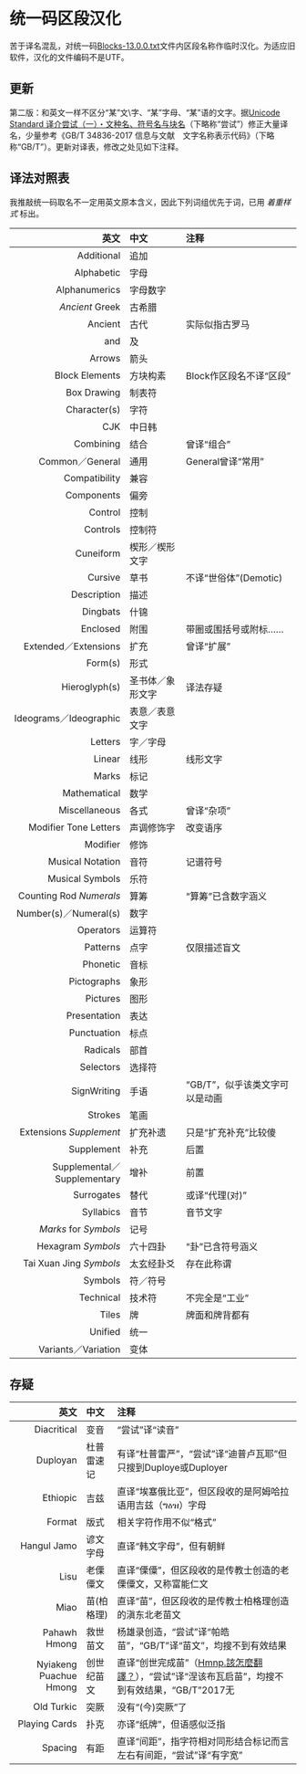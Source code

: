 # 统一码区段汉化
苦于译名混乱，对统一码[Blocks-13.0.0.txt](https://www.unicode.org/Public/UCD/latest/ucd/Blocks.txt)文件内区段名称作临时汉化。为适应旧软件，汉化的文件编码不是UTF。

## 更新
第二版：和英文一样不区分“某”文\字、“某”字母、“某”语的文字。据[Unicode Standard 译介尝试（一）・文种名、符号名与块名](https://zhuanlan.zhihu.com/p/240087278)（下略称“尝试”）修正大量译名，少量参考《GB/T 34836-2017 信息与文献　文字名称表示代码》（下略称“GB/T”）。更新对译表，修改之处见如下注释。

## 译法对照表
我推敲统一码取名不一定用英文原本含义，因此下列词组优先于词，已用 *着重样式* 标出。

|英文|中文|注释|
| -: | :- | :- |
|Additional|追加||
|Alphabetic|字母||
|Alphanumerics|字母数字||
|*Ancient* Greek|古希腊||
|Ancient|古代|实际似指古罗马|
|and|及||
|Arrows|箭头||
|Block Elements|方块构素|Block作区段名不译“区段”|
|Box Drawing|制表符||
|Character(s)|字符||
|CJK|中日韩||
|Combining|结合|曾译“组合”|
|Common／General|通用|General曾译“常用”|
|Compatibility|兼容||
|Components|偏旁||
|Control|控制||
|Controls|控制符||
|Cuneiform|楔形／楔形文字||
|Cursive|草书|不译“世俗体”(Demotic)|
|Description|描述||
|Dingbats|什锦||
|Enclosed|附围|带圈或围括号或附标……|
|Extended／Extensions|扩充|曾译“扩展”|
|Form(s)|形式||
|Hieroglyph(s)|圣书体／象形文字|译法存疑|
|Ideograms／Ideographic|表意／表意文字||
|Letters|字／字母||
|Linear|线形|线形文字|
|Marks|标记||
|Mathematical|数学||
|Miscellaneous|各式|曾译“杂项”|
|Modifier Tone Letters|声调修饰字|改变语序|
|Modifier|修饰||
|Musical Notation|音符|记谱符号|
|Musical Symbols|乐符||
|Counting Rod *Numerals*|算筹|“算筹”已含数字涵义|
|Number(s)／Numeral(s)|数字||
|Operators|运算符||
|Patterns|点字|仅限描述盲文|
|Phonetic|音标||
|Pictographs|象形||
|Pictures|图形||
|Presentation|表达||
|Punctuation|标点||
|Radicals|部首||
|Selectors|选择符||
|SignWriting|手语|“GB/T”，似乎该类文字可以是动画|
|Strokes|笔画||
|Extensions *Supplement*|扩充补遗|只是“扩充补充”比较傻|
|Supplement|补充|后置|
|Supplemental／Supplementary|增补|前置|
|Surrogates|替代|或译“代理(对)”|
|Syllabics|音节|音节文字|
|*Marks* for *Symbols*|记号||
|Hexagram *Symbols*|六十四卦|“卦”已含符号涵义|
|Tai Xuan Jing *Symbols*|太玄经卦爻|存在此称谓|
|Symbols|符／符号||
|Technical|技术符|不完全是“工业”|
|Tiles|牌|牌面和牌背都有|
|Unified|统一||
|Variants／Variation|变体||

## 存疑

|英文|中文|注释|
| -: | :- | :- |
|Diacritical|变音|“尝试”译“读音”|
|Duployan|杜普雷速记|有译“杜普雷严”，“尝试”译“迪普卢瓦耶”但只搜到Duploye或Duployer|
|Ethiopic|吉兹|直译“埃塞俄比亚”，但区段收的是阿姆哈拉语用吉兹（ግዕዝ）字母|
|Format|版式|相关字符作用不似“格式”|
|Hangul Jamo|谚文字母|直译“韩文字母”，但有朝鲜|
|Lisu|老傈僳文|直译“傈僳”，但区段收的是传教士创造的老傈僳文，又称富能仁文|
|Miao|苗(柏格理)|直译“苗”，但区段收的是传教士柏格理创造的滇东北老苗文|
|Pahawh Hmong|救世苗文|杨雄录创造，“尝试”译“帕皓苗”，“GB/T”译“苗文”，均搜不到有效结果|
|Nyiakeng Puachue Hmong|创世纪苗文|直译“创世完成苗”（[Hmnp.該怎麼翻譯？](https://www.ubuntu-tw.org/modules/newbb/viewtopic.php?post_id=361148)），“尝试”译“涅该布瓦启苗”，均搜不到有效结果，“GB/T”2017无|
|Old Turkic|突厥|没有“(今)突厥”了|
|Playing Cards|扑克|亦译“纸牌”，但语感似泛指|
|Spacing|有距|直译“间距”，指字符相对同形结合标记而言左右有间距，“尝试”译“有字宽”|
